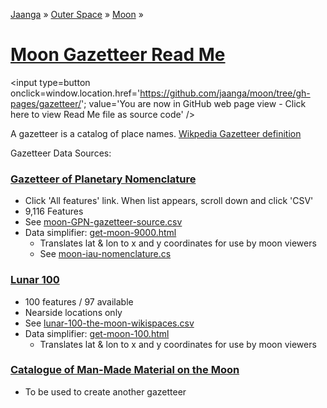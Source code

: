 [Jaanga]( http://jaanga.github.io/ ) &raquo;  [Outer Space]( http://jaanga.github.io/outer-space ) &raquo;  [Moon]( http://jaanga.github.io/moon/ ) &raquo;

[Moon Gazetteer Read Me]( ./index.html )
===

<span style=display:none; >[You are now in GitHub source code view - click here to view Read Me file as a web page]( http://jaanga.github.io/moon/gazetteer/index.html "View file as a web page." ) </span>
<input type=button onclick=window.location.href='https://github.com/jaanga/moon/tree/gh-pages/gazetteer/'; value='You are now in GitHub web page view - Click here to view Read Me file as source code'  />

A gazetteer is a catalog of place names. 
[Wikpedia Gazetteer definition]( http://en.wikipedia.org/wiki/Gazetteer )


Gazetteer Data Sources:

### [Gazetteer of Planetary Nomenclature]( http://planetarynames.wr.usgs.gov/Page/MOON/target )

* Click 'All features' link. When list appears, scroll down and click 'CSV'
* 9,116 Features
* See [moon-GPN-gazetteer-source.csv]( moon-GPN-gazetteer-source.csv )
* Data simplifier: [get-moon-9000.html]( get-moon-9000.html )
	* Translates lat & lon to x and y coordinates for use by moon viewers
	* See [moon-iau-nomenclature.cs]( moon-iau-nomenclature.csv )

### [Lunar 100]( http://the-moon.wikispaces.com/Lunar+100 )

* 100 features / 97 available
* Nearside locations only
* See [lunar-100-the-moon-wikispaces.csv]( lunar-100-the-moon-wikispaces.csv )
* Data simplifier: [get-moon-100.html]( get-moon-100.html )
	* Translates lat & lon to x and y coordinates for use by moon viewers


### [Catalogue of Man-Made Material on the Moon]( http://history.nasa.gov/FINAL%20Catalogue%20of%20Manmade%20Material%20on%20the%20Moon.pdf )

* To be used to create another gazetteer